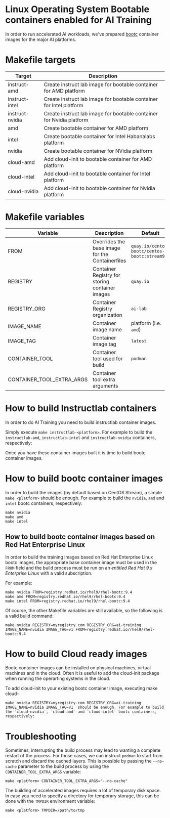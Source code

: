 Linux Operating System Bootable containers enabled for AI Training
===

In order to run accelerated AI workloads, we've prepared [bootc](https://github.com/containers/bootc) container images for the major AI platforms.

# Makefile targets

| Target          | Description                                                         |
|-----------------|---------------------------------------------------------------------|
| instruct-amd    | Create instruct lab image for bootable container for AMD platform   |
| instruct-intel  | Create instruct lab image for bootable container for Intel platform |
| instruct-nvidia | Create instruct lab image for bootable container for Nvidia platform|
| amd             | Create bootable container for AMD platform                          |
| intel           | Create bootable container for Intel Habanalabs platform             |
| nvidia          | Create bootable container for NVidia platform                       |
| cloud-amd       | Add cloud-init to bootable container for AMD platform               |
| cloud-intel     | Add cloud-init to bootable container for Intel platform             |
| cloud-nvidia    | Add cloud-init to bootable container for Nvidia platform            |

# Makefile variables

| Variable                  | Description                                     | Default                                     |
|---------------------------|-------------------------------------------------|---------------------------------------------|
| FROM                      | Overrides the base image for the Containerfiles | `quay.io/centos-bootc/centos-bootc:stream9` |
| REGISTRY                  | Container Registry for storing container images | `quay.io`                                   |
| REGISTRY_ORG              | Container Registry organization 	      	      | `ai-lab`                                    |
| IMAGE_NAME                | Container image name                            | platform (i.e. `amd`)                       |
| IMAGE_TAG                 | Container image tag                             | `latest`                                    |
| CONTAINER_TOOL            | Container tool used for build                   | `podman`                                    |
| CONTAINER_TOOL_EXTRA_ARGS | Container tool extra arguments                  | ` `                                         |

# How to build Instructlab containers

In order to do AI Training you need to build instructlab container images.

Simply execute `make instructlab-<platform>`. For example to build the `instructlab-amd`, `instructlab-intel` and `instructlab-nvidia` containers, respectively:

Once you have these container images built it is time to build bootc container images.

# How to build bootc container images

In order to build the images (by default based on CentOS Stream), a simple `make <platform>` should be enough. For example to build the `nvidia`, `amd` and `intel` bootc containers, respectively:

```
make nvidia
make amd
make intel
```

## How to build bootc container images based on Red Hat Enterprise Linux

In order to build the training images based on Red Hat Enterprise Linux bootc images, the appropriate base container image must be used in the `FROM` field and the build process must be run on an *entitled Red Hat 9.x Enterprise Linux* with a valid subscription.

For example:

```
make nvidia FROM=registry.redhat.io/rhel9/rhel-bootc:9.4
make amd FROM=registry.redhat.io/rhel9/rhel-bootc:9.4
make intel FROM=registry.redhat.io/rhel9/rhel-bootc:9.4
```

Of course, the other Makefile variables are still available, so the following is a valid build command:

```
make nvidia REGISTRY=myregistry.com REGISTRY_ORG=ai-training IMAGE_NAME=nvidia IMAGE_TAG=v1 FROM=registry.redhat.io/rhel9/rhel-bootc:9.4
```

# How to build Cloud ready images

Bootc container images can be installed on physical machines, virtual machines and in the cloud.  Often it is useful to add the cloud-init package when running the operarting systems in the cloud.

To add cloud-init to your existing bootc container image, executing make cloud-<platform>
```
make nvidia REGISTRY=myregistry.com REGISTRY_ORG=ai-training IMAGE_NAME=nvidia IMAGE_TAG=v1  should be enough. For example to build the `cloud-nvidia`, `cloud-amd` and `cloud-intel` bootc containers, respectively:
```

# Troubleshooting

Sometimes, interrupting the build process may lead to wanting a complete restart of the process. For those cases, we can instruct `podman` to start from scratch and discard the cached layers. This is possible by passing the `--no-cache` parameter to the build process by using the `CONTAINER_TOOL_EXTRA_ARGS` variable:

```
make <platform> CONTAINER_TOOL_EXTRA_ARGS="--no-cache"
```

The building of accelerated images requires a lot of temporary disk space. In case you need to specify a directory for temporary storage, this can be done with the `TMPDIR` environment variable:

```
make <platform> TMPDIR=/path/to/tmp
```
